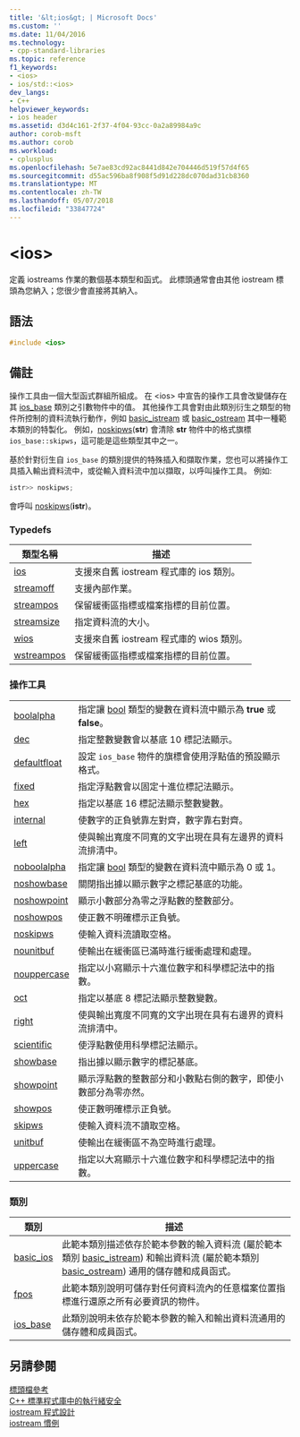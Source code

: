 ```yaml
---
title: '&lt;ios&gt; | Microsoft Docs'
ms.custom: ''
ms.date: 11/04/2016
ms.technology:
- cpp-standard-libraries
ms.topic: reference
f1_keywords:
- <ios>
- ios/std::<ios>
dev_langs:
- C++
helpviewer_keywords:
- ios header
ms.assetid: d3d4c161-2f37-4f04-93cc-0a2a89984a9c
author: corob-msft
ms.author: corob
ms.workload:
- cplusplus
ms.openlocfilehash: 5e7ae83cd92ac8441d842e704446d519f57d4f65
ms.sourcegitcommit: d55ac596ba8f908f5d91d228dc070dad31cb8360
ms.translationtype: MT
ms.contentlocale: zh-TW
ms.lasthandoff: 05/07/2018
ms.locfileid: "33847724"
---
```

# <a name="ltiosgt"></a>&lt;ios&gt;

定義 iostreams 作業的數個基本類型和函式。 此標頭通常會由其他 iostream 標頭為您納入；您很少會直接將其納入。

## <a name="syntax"></a>語法

```cpp
#include <ios>

```

## <a name="remarks"></a>備註

操作工具由一個大型函式群組所組成。 在 \<ios> 中宣告的操作工具會改變儲存在其 [ios_base](../standard-library/ios-base-class.md) 類別之引數物件中的值。 其他操作工具會對由此類別衍生之類型的物件所控制的資料流執行動作，例如 [basic_istream](../standard-library/basic-istream-class.md) 或 [basic_ostream](../standard-library/basic-ostream-class.md) 其中一種範本類別的特製化。 例如，[noskipws](../standard-library/ios-functions.md#noskipws)(**str**) 會清除 **str** 物件中的格式旗標 `ios_base::skipws`，這可能是這些類型其中之一。

基於針對衍生自 `ios_base` 的類別提供的特殊插入和擷取作業，您也可以將操作工具插入輸出資料流中，或從輸入資料流中加以擷取，以呼叫操作工具。 例如: 

```cpp
istr>> noskipws;
```

會呼叫 [noskipws](../standard-library/ios-functions.md#noskipws)(**istr**)。

### <a name="typedefs"></a>Typedefs

|類型名稱|描述|
|-|-|
|[ios](../standard-library/ios-typedefs.md#ios)|支援來自舊 iostream 程式庫的 ios 類別。|
|[streamoff](../standard-library/ios-typedefs.md#streamoff)|支援內部作業。|
|[streampos](../standard-library/ios-typedefs.md#streampos)|保留緩衝區指標或檔案指標的目前位置。|
|[streamsize](../standard-library/ios-typedefs.md#streamsize)|指定資料流的大小。|
|[wios](../standard-library/ios-typedefs.md#wios)|支援來自舊 iostream 程式庫的 wios 類別。|
|[wstreampos](../standard-library/ios-typedefs.md#wstreampos)|保留緩衝區指標或檔案指標的目前位置。|

### <a name="manipulators"></a>操作工具

|||
|-|-|
|[boolalpha](../standard-library/ios-functions.md#boolalpha)|指定讓 [bool](../cpp/bool-cpp.md) 類型的變數在資料流中顯示為 **true** 或 **false**。|
|[dec](../standard-library/ios-functions.md#dec)|指定整數變數會以基底 10 標記法顯示。|
|[defaultfloat](../standard-library/ios-functions.md#ios_defaultfloat)|設定 `ios_base` 物件的旗標會使用浮點值的預設顯示格式。|
|[fixed](../standard-library/ios-functions.md#fixed)|指定浮點數會以固定十進位標記法顯示。|
|[hex](../standard-library/ios-functions.md#hex)|指定以基底 16 標記法顯示整數變數。|
|[internal](../standard-library/ios-functions.md#internal)|使數字的正負號靠左對齊，數字靠右對齊。|
|[left](../standard-library/ios-functions.md#left)|使與輸出寬度不同寬的文字出現在具有左邊界的資料流排清中。|
|[noboolalpha](../standard-library/ios-functions.md#noboolalpha)|指定讓 [bool](../cpp/bool-cpp.md) 類型的變數在資料流中顯示為 0 或 1。|
|[noshowbase](../standard-library/ios-functions.md#noshowbase)|關閉指出據以顯示數字之標記基底的功能。|
|[noshowpoint](../standard-library/ios-functions.md#noshowpoint)|顯示小數部分為零之浮點數的整數部分。|
|[noshowpos](../standard-library/ios-functions.md#noshowpos)|使正數不明確標示正負號。|
|[noskipws](../standard-library/ios-functions.md#noskipws)|使輸入資料流讀取空格。|
|[nounitbuf](../standard-library/ios-functions.md#nounitbuf)|使輸出在緩衝區已滿時進行緩衝處理和處理。|
|[nouppercase](../standard-library/ios-functions.md#nouppercase)|指定以小寫顯示十六進位數字和科學標記法中的指數。|
|[oct](../standard-library/ios-functions.md#oct)|指定以基底 8 標記法顯示整數變數。|
|[right](../standard-library/ios-functions.md#right)|使與輸出寬度不同寬的文字出現在具有右邊界的資料流排清中。|
|[scientific](../standard-library/ios-functions.md#scientific)|使浮點數使用科學標記法顯示。|
|[showbase](../standard-library/ios-functions.md#showbase)|指出據以顯示數字的標記基底。|
|[showpoint](../standard-library/ios-functions.md#showpoint)|顯示浮點數的整數部分和小數點右側的數字，即使小數部分為零亦然。|
|[showpos](../standard-library/ios-functions.md#showpos)|使正數明確標示正負號。|
|[skipws](../standard-library/ios-functions.md#skipws)|使輸入資料流不讀取空格。|
|[unitbuf](../standard-library/ios-functions.md#unitbuf)|使輸出在緩衝區不為空時進行處理。|
|[uppercase](../standard-library/ios-functions.md#uppercase)|指定以大寫顯示十六進位數字和科學標記法中的指數。|

### <a name="classes"></a>類別

|類別|描述|
|-|-|
|[basic_ios](../standard-library/basic-ios-class.md)|此範本類別描述依存於範本參數的輸入資料流 (屬於範本類別 [basic_istream](../standard-library/basic-istream-class.md)) 和輸出資料流 (屬於範本類別 [basic_ostream](../standard-library/basic-ostream-class.md)) 通用的儲存體和成員函式。|
|[fpos](../standard-library/fpos-class.md)|此範本類別說明可儲存對任何資料流內的任意檔案位置指標進行還原之所有必要資訊的物件。|
|[ios_base](../standard-library/ios-base-class.md)|此類別說明未依存於範本參數的輸入和輸出資料流通用的儲存體和成員函式。|

## <a name="see-also"></a>另請參閱

[標頭檔參考](../standard-library/cpp-standard-library-header-files.md)<br/>
[C++ 標準程式庫中的執行緒安全](../standard-library/thread-safety-in-the-cpp-standard-library.md)<br/>
[iostream 程式設計](../standard-library/iostream-programming.md)<br/>
[iostream 慣例](../standard-library/iostreams-conventions.md)<br/>
